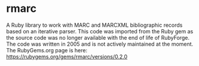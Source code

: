 # rmarc
A Ruby library to work with MARC and MARCXML bibliographic records based on an iterative parser. This code was imported from the Ruby gem as the source code was no longer available with the end of life of RubyForge. The code was written in 2005 and is not actively maintained at the moment. The RubyGems.org page is here: https://rubygems.org/gems/rmarc/versions/0.2.0
